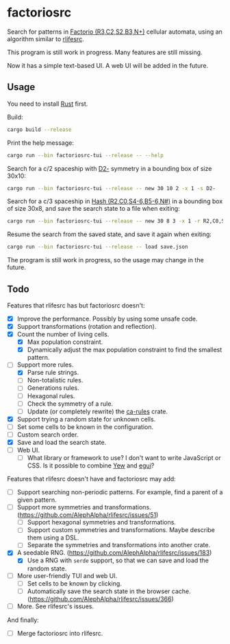 # factoriosrc

Search for patterns in [Factorio (R3,C2,S2,B3,N+)](https://conwaylife.com/forums/viewtopic.php?f=11&t=6166) cellular automata, using an algorithm similar to [rlifesrc](https://github.com/AlephAlpha/rlifesrc).

This program is still work in progress. Many features are still missing.

Now it has a simple text-based UI. A web UI will be added in the future.

## Usage

You need to install [Rust](https://rustup.rs/) first.

Build:

```bash
cargo build --release
```

Print the help message:

```bash
cargo run --bin factoriosrc-tui --release -- --help
```

Search for a c/2 spaceship with [D2-](https://conwaylife.com/wiki/Static_symmetry#D2) symmetry in a bounding box of size 30x10:

```bash
cargo run --bin factoriosrc-tui --release -- new 30 10 2 -x 1 -s D2-
```

Search for a c/3 spaceship in [Hash (R2,C0,S4-6,B5-6,N#)](https://conwaylife.com/forums/viewtopic.php?f=11&t=6166&start=25#p104000) in a bounding box of size 30x8, and save the search state to a file when exiting:

```bash
cargo run --bin factoriosrc-tui --release -- new 30 8 3 -x 1 -r R2,C0,S4-6,B5-6,N# --save save.json
```

Resume the search from the saved state, and save it again when exiting:

```bash
cargo run --bin factoriosrc-tui --release -- load save.json
```

The program is still work in progress, so the usage may change in the future.

## Todo

Features that rlifesrc has but factoriosrc doesn't:

- [x] Improve the performance. Possibly by using some unsafe code.
- [x] Support transformations (rotation and reflection).
- [x] Count the number of living cells.
  - [x] Max population constraint.
  - [x] Dynamically adjust the max population constraint to find the smallest pattern.
- [ ] Support more rules.
  - [x] Parse rule strings.
  - [ ] Non-totalistic rules.
  - [ ] Generations rules.
  - [ ] Hexagonal rules.
  - [ ] Check the symmetry of a rule.
  - [ ] Update (or completely rewrite) the [ca-rules](https://crates.io/crates/ca-rules) crate.
- [x] Support trying a random state for unknown cells.
- [ ] Set some cells to be known in the configuration.
- [ ] Custom search order.
- [x] Save and load the search state.
- [ ] Web UI.
  - [ ] What library or framework to use? I don't want to write JavaScript or CSS. Is it possible to combine [Yew](https://yew.rs/) and [egui](https://www.egui.rs)?

Features that rlifesrc doesn't have and factoriosrc may add:

- [ ] Support searching non-periodic patterns. For example, find a parent of a given pattern.
- [ ] Support more symmetries and transformations. (https://github.com/AlephAlpha/rlifesrc/issues/51)
  - [ ] Support hexagonal symmetries and transformations.
  - [ ] Support custom symmetries and transformations. Maybe describe them using a DSL.
  - [ ] Separate the symmetries and transformations into another crate.
- [x] A seedable RNG. (https://github.com/AlephAlpha/rlifesrc/issues/183)
  - [x] Use a RNG with `serde` support, so that we can save and load the random state.
- [ ] More user-friendly TUI and web UI.
  - [ ] Set cells to be known by clicking.
  - [ ] Automatically save the search state in the browser cache. (https://github.com/AlephAlpha/rlifesrc/issues/366)
- [ ] More. See rlifesrc's issues.

And finally:

- [ ] Merge factoriosrc into rlifesrc.
